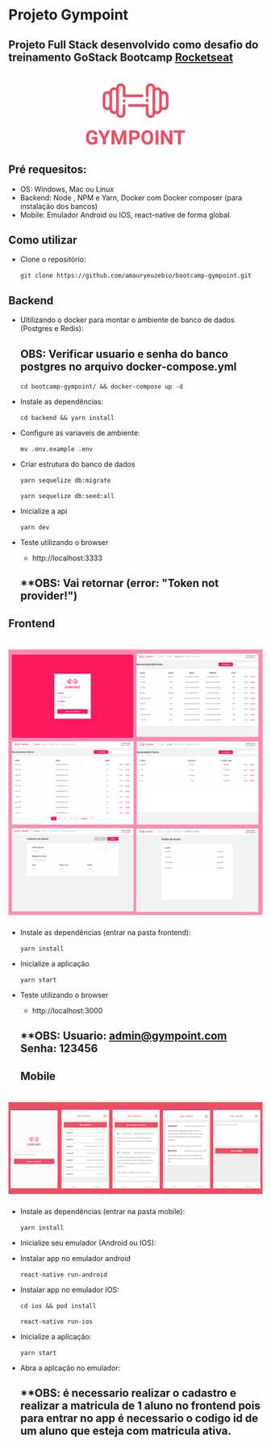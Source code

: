 # Projeto Gympoint

## Projeto Full Stack desenvolvido como desafio do treinamento GoStack Bootcamp [Rocketseat](https://rocketseat.com.br)

<h1 align="center">
<img src="https://raw.githubusercontent.com/amauryeuzebio/bootcamp-gympoint/master/imgs-readme/logo.png">
</h1>

## Pré requesitos:
   - OS: Windows, Mac ou Linux
   - Backend: Node , NPM e Yarn, Docker com Docker composer (para instalação dos bancos)
   - Mobile: Emulador Android ou IOS, react-native de forma global.

## Como utilizar

- Clone o repositório:

  `git clone https://github.com/amauryeuzebio/bootcamp-gympoint.git`

## Backend ##

- Ultilizando o docker para montar o ambiente de banco de dados (Postgres e Redis):
  ## **OBS: Verificar usuario e senha do banco postgres no arquivo docker-compose.yml**

  `cd bootcamp-gympoint/ && docker-compose up -d`

- Instale as dependências:

  `cd backend && yarn install`

- Configure as variaveis de ambiente:

  `mv .env.example .env`

- Criar estrutura do banco de dados

  `yarn sequelize db:migrate`

  `yarn sequelize db:seed:all`
  
- Inicialize a api

  `yarn dev`

- Teste utilizando o browser

  - http://localhost:3333
  ## **OBS: Vai retornar (error: "Token not provider!")

## Frontend ##

<h1 align="center">
<img src="https://raw.githubusercontent.com/amauryeuzebio/bootcamp-gympoint/master/imgs-readme/front.png">
</h1>

- Instale as dependências (entrar na pasta frontend):

  `yarn install`

- Inicialize a aplicação

  `yarn start`

- Teste utilizando o browser

  - http://localhost:3000
  ## **OBS: Usuario: admin@gympoint.com Senha: 123456

  ## Mobile ##

<h1 align="center">
<img src="https://raw.githubusercontent.com/amauryeuzebio/bootcamp-gympoint/master/imgs-readme/mobile.png">
</h1>

- Instale as dependências (entrar na pasta mobile):

  `yarn install`

- Inicialize seu emulador (Android ou IOS):

- Instalar app no emulador android

  `react-native run-android`

- Instalar app no emulador IOS:

  `cd ios && pod install`

  `react-native run-ios`

- Inicialize a aplicação:

  `yarn start`

- Abra a aplcação no emulador:
  ## **OBS: é necessario realizar o cadastro e realizar a matricula de 1 aluno no frontend pois para entrar no app é necessario o codigo id de um aluno que esteja com matricula ativa.

